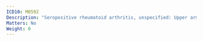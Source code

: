 ```yaml
---
ICD10: M0592
Description: "Seropositive rheumatoid arthritis, unspecified: Upper arm"
Matters: No
Weight: 0
---
```

